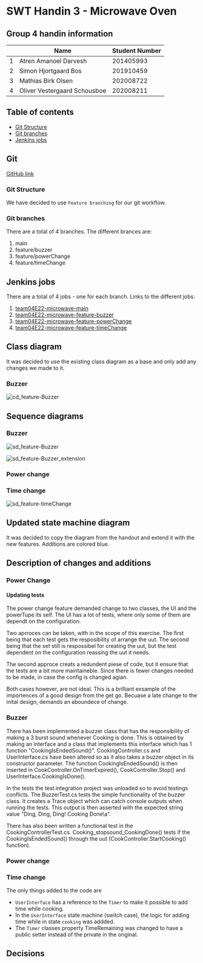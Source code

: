 <!--
Journalen skal indeholde
x Your team number
x A table containing the student number and name of each participant in the exercise.
x Direct URLs for all the Jenkins build jobs executing your tests for each new feature, and the Jenkins job for the main branch, eg. http://ci3.ase.au.dk:8080/job/SWTE22_xx_MW_Feature1
x A URL to the GitHub repository, you are using as the shared remote repository for your team, e.g. http://github.com/TeamSWTxxx/MicrowaveHandin3/
o A new class diagram describing the final testable design after you have added all features
o Relevant new sequence diagrams describing each new feature
o A new STM diagram for the UserInterface class, describing the final result after you have added all features
o Any new STM diagrams, if you have chosen to use an STM in other classes to implement the new features
o A short description of what has been changed and what has been added (you don’t have to explain why). Explain and refer to the diagrams where relevant
o A short description of your decisions for the individual features where you had a choice
o If you have made personal features, a full specification of those
-->



<!-- omit in toc -->
# SWT Handin 3 - Microwave Oven

<!-- omit in toc -->
## Group 4 handin information
|   | Name                         | Student Number |
|---|------------------------------|----------------|
| 1 | Atren Amanoel Darvesh        | 201405993      |
| 2 | Simon Hjortgaard Bos         | 201910459      |
| 3 | Mathias Birk Olsen           | 202008722      |
| 4 | Oliver Vestergaard Schousboe | 202008211      |

<div style="page-break-after: always;"></div>

<!-- omit in toc -->
## Table of contents
- [Git Structure](#git-structure)
- [Git branches](#git-branches)
- [Jenkins jobs](#jenkins-jobs)


## Git

[GitHub link](https://github.com/bedstitest/handin03_MicrowaveOven)

### Git Structure

We have decided to use `Feature branching` for our git workflow.

### Git branches

There are a total of 4 branches. The different brances are:

1. main
2. feature/buzzer
3. feature/powerChange
4. feature/timeChange


## Jenkins jobs

There are a total of 4 jobs - one for each branch. Links to the different jobs:

1. [team04E22-microwave-main](http://ci3.ase.au.dk:8080/job/team04E22-microwave-main/)
2. [team04E22-microwave-feature-buzzer](http://ci3.ase.au.dk:8080/job/team04E22-microwave-feature-buzzer/)
3. [team04E22-microwave-feature-powerChange](http://ci3.ase.au.dk:8080/job/team04E22-microwave-feature-powerCharge/)
4. [team04E22-microwave-feature-timeChange](http://ci3.ase.au.dk:8080/job/team04E22-microwave-feature-timeChange/)

## Class diagram

It was decided to use the existing class diagram as a base and only add any changes we made to it.

### Buzzer

![cd_feature-Buzzer](figs/MicrowaveClasses.svg)

## Sequence diagrams

### Buzzer

![sd_feature-Buzzer](figs/MicrowaveSeqTotal_featureBuzzer.svg)

![sd_feature-Buzzer_extension](figs/MicrowaveSeqExtensions_featureBuzzer.svg)


### Power change

<!--ADD FEATURE SEQUENCE DIAGRAM-->


### Time change

![sd_feature-timeChange](figs/sd_feature-timeChange.svg)

## Updated state machine diagram

It was decided to copy the diagram from the handout and extend it with the new features. Additions are colored blue.

<!--ADD STATE MACHINE DIAGRAM FOR USER INTERFACE-->

<!--### Other STM's if relevant-->

## Description of changes and additions

<!--Ony what, not why.
Explain and reference to diagrams where relevant-->
### Power Change


#### Updating tests
The power change feature demanded change to two classes, the UI and the powerTupe its self.
The UI has a lot of tests, where only some of them are dependt on the configuration.

Two aprroces can be taken, with in the scope of this exercise.
The first being that each test gets the resposibility of arrange the uut.
The second being that the set still is respossibel for creating the uut, but the test dependent on the configuration reassing the uut it needs.

The second approce creats a redundent piese of code, but it ensure that the tests are a bit more maintaineble.
Since there is fewer changes needed to be made, in case the config is changed agian.

Both cases however, are not ideal. This is a brilliant exsample of the importences of a good design from the get go.
Becuase a late change to the inital design, demands an aboundece of change. 

### Buzzer

There has been implemented a buzzer class that has the responsibility of making a 3 burst sound whenever Cooking is done.
This is obtained by making an interface and a class that implements this interface which has 1 function "CookingIsEndedSound()".
CookingController.cs and UserInterface.cs have been altered so as it also takes a buzzer object in its constructor parameter.
The function CookingIsEndedSound() is then inserted in CookController.OnTimerExpired(), CookController.Stop() and UserInterface.CookingIsDone().

In the tests the test.integration project was unloaded so to avoid testings conflicts.
The BuzzerTest.cs tests the simple functionality of the buzzer class. It creates a Trace object which can catch console outputs when running the tests. This output is then asserted with the expected string value "Ding, Ding, Ding! Cooking Done\a".

There has also been written a functional test in the CookingControllerTest.cs. Cooking_stopsound_CookingDone() tests if the CookingIsEndedSound() through the uut (CookController.StartCooking() function). 

### Power change

### Time change

The only things added to the code are 
- `UserInterface` has a reference to the `Timer` to make it possible to add time while cooking.
- In the `UserInterface` state machine (switch case), the logic for adding time while in state `cooking` was addded. 
- The `Timer` classes property TimeRemaining was changed to have a public setter instead of the private in the original.

## Decisions





